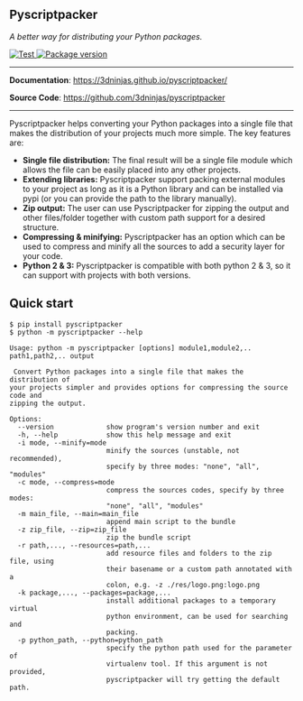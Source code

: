Pyscriptpacker
---

_A better way for distributing your Python packages._

<p align="left">
    <a href="https://github.com/3dninjas/pyscriptpacker/actions/workflows/unittests.yaml" target="_blank">
        <img src="https://github.com/3dninjas/pyscriptpacker/actions/workflows/unittests.yaml/badge.svg" alt="Test">
    </a>
    <a href="https://pypi.org/project/pyscriptpacker/" target="_blank">
        <img src="https://img.shields.io/pypi/v/pyscriptpacker?color=%2334D058&label=pypi%20package" alt="Package version">
    </a>
</p>

---

**Documentation**: <a href="https://3dninjas.github.io/pyscriptpacker/" target="_blank">https://3dninjas.github.io/pyscriptpacker/</a>

**Source Code**: <a href="https://github.com/3dninjas/pyscriptpacker" target="_blank">https://github.com/3dninjas/pyscriptpacker</a>

---

Pyscriptpacker helps converting your Python packages into a single file that makes the distribution of your projects much more simple.
The key features are:

- **Single file distribution:** The final result will be a single file module which allows the file can be easily placed into any other projects.
- **Extending libraries:** Pyscriptpacker support packing external modules to your project as long as it is a Python library and can be installed via pypi (or you can provide the path to the library manually).
- **Zip output:** The user can use Pyscriptpacker for zipping the output and other files/folder together with custom path support for a desired structure.
- **Compressing & minifying:** Pyscriptpacker has an option which can be used to compress and minify all the sources to add a security layer for your code.
- **Python 2 & 3:** Pyscriptpacker is compatible with both python 2 & 3, so it can support with projects with both versions.

## Quick start

``` console
$ pip install pyscriptpacker
$ python -m pyscriptpacker --help

Usage: python -m pyscriptpacker [options] module1,module2,.. path1,path2,.. output

 Convert Python packages into a single file that makes the distribution of
your projects simpler and provides options for compressing the source code and
zipping the output.

Options:
  --version             show program's version number and exit
  -h, --help            show this help message and exit
  -i mode, --minify=mode
                        minify the sources (unstable, not recommended),
                        specify by three modes: "none", "all", "modules"
  -c mode, --compress=mode
                        compress the sources codes, specify by three modes:
                        "none", "all", "modules"
  -m main_file, --main=main_file
                        append main script to the bundle
  -z zip_file, --zip=zip_file
                        zip the bundle script
  -r path,..., --resources=path,...
                        add resource files and folders to the zip file, using
                        their basename or a custom path annotated with a
                        colon, e.g. -z ./res/logo.png:logo.png
  -k package,..., --packages=package,...
                        install additional packages to a temporary virtual
                        python environment, can be used for searching and
                        packing.
  -p python_path, --python=python_path
                        specify the python path used for the parameter of
                        virtualenv tool. If this argument is not provided,
                        pyscriptpacker will try getting the default path.
```
